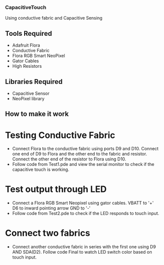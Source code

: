 ### CapacitiveTouch
Using conductive fabric and Capacitive Sensing

## Tools Required
- Adafruit Flora
- Conductive Fabric
- Flora RGB Smart NeoPixel
- Gator Cables
- High Resistors

## Libraries Required
- Capacitive Sensor
- NeoPixel library


## How to make it work
# Testing Conductive Fabric
- Connect Flora to the conductive fabric using ports D9 and D10. Connect one end of D9 to Flora and the other end to the fabric and resistor. Connect the other end of the resistor to Flora using D10. 
- Follow code from Test1.pde and view the serial monitor to check if the capacitive touch is working.

# Test output through LED
- Connect a Flora RGB Smart Neopixel using gator cables. 
 VBATT to '+'
 D6 to inward pointing arrow
 GND to '-'
- Follow code from Test2.pde to check if the LED responds to touch input.

# Connect two fabrics
- Connect another conductive fabric in series with the first one using D9 AND SDA(D2). Follow code Final to watch LED switch color based on touch input.

